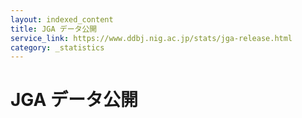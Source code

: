 ```yaml
---
layout: indexed_content
title: JGA データ公開
service_link: https://www.ddbj.nig.ac.jp/stats/jga-release.html
category: _statistics
---
```


# JGA データ公開
<!---
  以下に図・表をHTMLで挿入予定
-->

<div id="stat_area">

</div>
